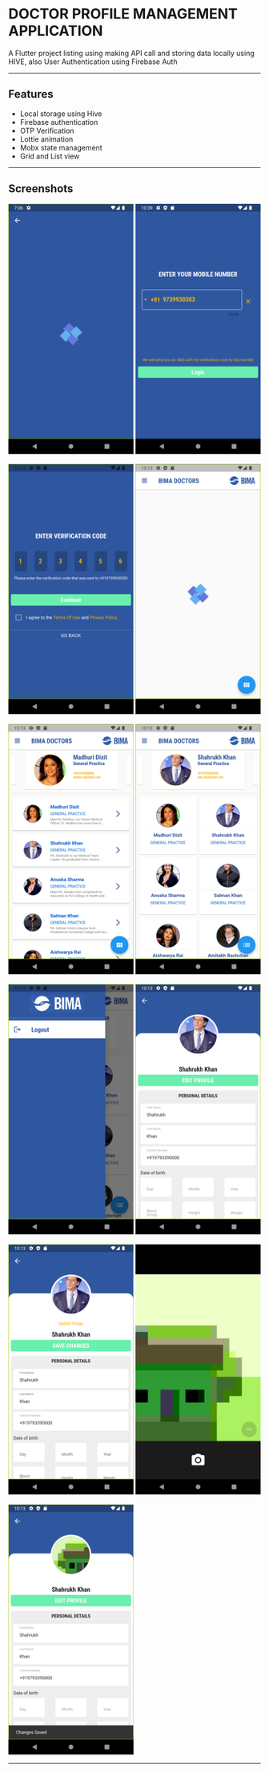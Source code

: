 # DOCTOR PROFILE MANAGEMENT APPLICATION

A Flutter project listing using making API call and storing data locally using HIVE, also User Authentication using Firebase Auth 

---

## Features
- Local storage using Hive
- Firebase authentication
- OTP Verification
- Lottie animation
- Mobx state management
- Grid and List view

---
## Screenshots

<img src="screenshots/SS1.png" width=250 alt="image failed">
<img src="screenshots/SS2.png" width=250 alt="image failed">
<br>
<br>
<img src="screenshots/SS3.png" width=250 alt="image failed">
<img src="screenshots/SS4.png" width=250 alt="image failed">
<br>
<br>
<img src="screenshots/SS5.png" width=250 alt="image failed">
<img src="screenshots/SS6.png" width=250 alt="image failed">
<br>
<br>
<img src="screenshots/SS7.png" width=250 alt="image failed">
<img src="screenshots/SS8.png" width=250 alt="image failed">
<br>
<br>
<img src="screenshots/SS9.png" width=250 alt="image failed">
<img src="screenshots/SS10.png" width=250 alt="image failed">
<br>
<br>
<img src="screenshots/SS11.png" width=250 alt="image failed">


---

